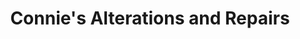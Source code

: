---
title: "Connie's Alterations and Repairs"
url: /brighton-und-hove/connies-alterations-and-repairs/
shop: Schneiderei
---